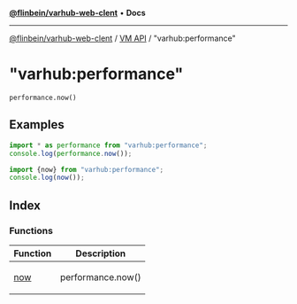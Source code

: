 [**@flinbein/varhub-web-clent**](../../../README.md) • **Docs**

***

[@flinbein/varhub-web-clent](../../../README.md) / [VM API](../../README.md) / "varhub:performance"

# "varhub:performance"

`performance.now()`

## Examples

```javascript
import * as performance from "varhub:performance";
console.log(performance.now());
```

```javascript
import {now} from "varhub:performance";
console.log(now());
```

## Index

### Functions

<table>
<thead>
<tr>
<th>Function</th>
<th>Description</th>
</tr>
</thead>
<tbody>
<tr>
<td>

[now](functions/now.md)

</td>
<td>

performance.now()

</td>
</tr>
</tbody>
</table>

